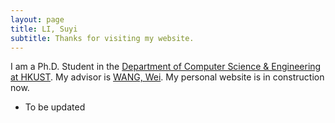 ```yaml
---
layout: page
title: LI, Suyi
subtitle: Thanks for visiting my website.
---
```


I am a Ph.D. Student in the [Department of Computer Science & Engineering at HKUST](https://www.cse.ust.hk/). My advisor is [WANG, Wei](https://www.cse.ust.hk/~weiwa/). My personal website is in construction now.

- To be updated
